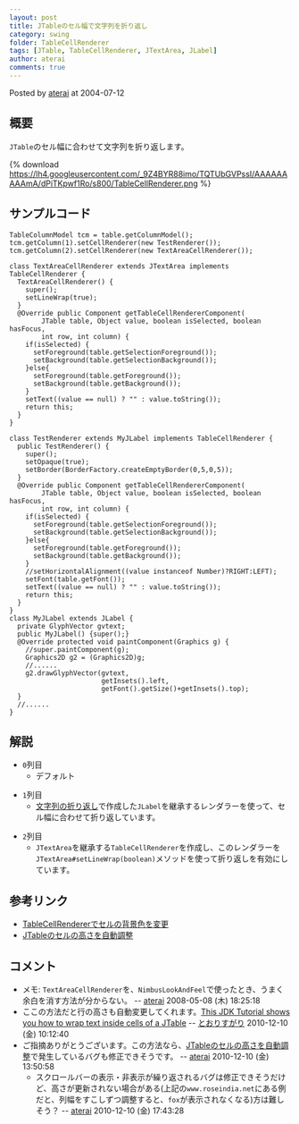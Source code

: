 ```yaml
---
layout: post
title: JTableのセル幅で文字列を折り返し
category: swing
folder: TableCellRenderer
tags: [JTable, TableCellRenderer, JTextArea, JLabel]
author: aterai
comments: true
---
```


Posted by [aterai](http://terai.xrea.jp/aterai.html) at 2004-07-12

## 概要
`JTable`のセル幅に合わせて文字列を折り返します。

{% download https://lh4.googleusercontent.com/_9Z4BYR88imo/TQTUbGVPssI/AAAAAAAAAmA/dPiTKpwf1Ro/s800/TableCellRenderer.png %}

## サンプルコード
<pre class="prettyprint"><code>TableColumnModel tcm = table.getColumnModel();
tcm.getColumn(1).setCellRenderer(new TestRenderer());
tcm.getColumn(2).setCellRenderer(new TextAreaCellRenderer());
</code></pre>
<pre class="prettyprint"><code>class TextAreaCellRenderer extends JTextArea implements TableCellRenderer {
  TextAreaCellRenderer() {
    super();
    setLineWrap(true);
  }
  @Override public Component getTableCellRendererComponent(
        JTable table, Object value, boolean isSelected, boolean hasFocus,
        int row, int column) {
    if(isSelected) {
      setForeground(table.getSelectionForeground());
      setBackground(table.getSelectionBackground());
    }else{
      setForeground(table.getForeground());
      setBackground(table.getBackground());
    }
    setText((value == null) ? "" : value.toString());
    return this;
  }
}
</code></pre>
<pre class="prettyprint"><code>class TestRenderer extends MyJLabel implements TableCellRenderer {
  public TestRenderer() {
    super();
    setOpaque(true);
    setBorder(BorderFactory.createEmptyBorder(0,5,0,5));
  }
  @Override public Component getTableCellRendererComponent(
        JTable table, Object value, boolean isSelected, boolean hasFocus,
        int row, int column) {
    if(isSelected) {
      setForeground(table.getSelectionForeground());
      setBackground(table.getSelectionBackground());
    }else{
      setForeground(table.getForeground());
      setBackground(table.getBackground());
    }
    //setHorizontalAlignment((value instanceof Number)?RIGHT:LEFT);
    setFont(table.getFont());
    setText((value == null) ? "" : value.toString());
    return this;
  }
}
class MyJLabel extends JLabel {
  private GlyphVector gvtext;
  public MyJLabel() {super();}
  @Override protected void paintComponent(Graphics g) {
    //super.paintComponent(g);
    Graphics2D g2 = (Graphics2D)g;
    //......
    g2.drawGlyphVector(gvtext,
                       getInsets().left,
                       getFont().getSize()+getInsets().top);
  }
  //......
}
</code></pre>

## 解説
- `0`列目
    - デフォルト

<!-- dummy comment line for breaking list -->

- `1`列目
    - [文字列の折り返し](http://terai.xrea.jp/Swing/GlyphVector.html)で作成した`JLabel`を継承するレンダラーを使って、セル幅に合わせて折り返しています。

<!-- dummy comment line for breaking list -->

- `2`列目
    - `JTextArea`を継承する`TableCellRenderer`を作成し、このレンダラーを`JTextArea#setLineWrap(boolean)`メソッドを使って折り返しを有効にしています。

<!-- dummy comment line for breaking list -->

## 参考リンク
- [TableCellRendererでセルの背景色を変更](http://terai.xrea.jp/Swing/StripeTable.html)
- [JTableのセルの高さを自動調整](http://terai.xrea.jp/Swing/AutoWrapTableCell.html)

<!-- dummy comment line for breaking list -->

## コメント
- メモ: `TextAreaCellRenderer`を、`NimbusLookAndFeel`で使ったとき、うまく余白を消す方法が分からない。 -- [aterai](http://terai.xrea.jp/aterai.html) 2008-05-08 (木) 18:25:18
- ここの方法だと行の高さも自動変更してくれます。[This JDK Tutorial shows you how to wrap text inside cells of a JTable](http://www.roseindia.net/javatutorials/JTable_in_JDK.shtml) -- [とおりすがり](http://terai.xrea.jp/とおりすがり.html) 2010-12-10 (金) 10:12:40
- ご指摘ありがとうございます。この方法なら、[JTableのセルの高さを自動調整](http://terai.xrea.jp/Swing/AutoWrapTableCell.html)で発生しているバグも修正できそうです。 -- [aterai](http://terai.xrea.jp/aterai.html) 2010-12-10 (金) 13:50:58
    - スクロールバーの表示・非表示が繰り返されるバグは修正できそうだけど、高さが更新されない場合がある(上記の`www.roseindia.net`にある例だと、列幅をすこしずつ調整すると、`fox`が表示されなくなる)方は難しそう？ -- [aterai](http://terai.xrea.jp/aterai.html) 2010-12-10 (金) 17:43:28

<!-- dummy comment line for breaking list -->

